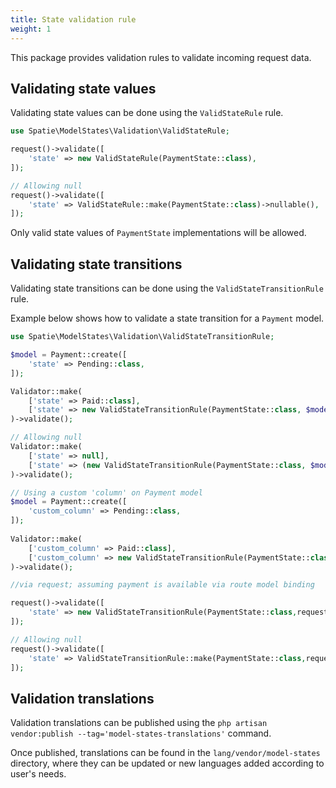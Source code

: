 ```yaml
---
title: State validation rule
weight: 1
---
```


This package provides validation rules to validate incoming request data.

## Validating state values
Validating state values can be done using the `ValidStateRule` rule.

```php
use Spatie\ModelStates\Validation\ValidStateRule;

request()->validate([
    'state' => new ValidStateRule(PaymentState::class),
]);

// Allowing null
request()->validate([
    'state' => ValidStateRule::make(PaymentState::class)->nullable(),
]);
```

Only valid state values of `PaymentState` implementations will be allowed.

## Validating state transitions

Validating state transitions can be done using the `ValidStateTransitionRule` rule.

Example below shows how to validate a state transition for a `Payment` model.

```php
use Spatie\ModelStates\Validation\ValidStateTransitionRule;

$model = Payment::create([
    'state' => Pending::class,
]);

Validator::make(
    ['state' => Paid::class],
    ['state' => new ValidStateTransitionRule(PaymentState::class, $model)]
)->validate();

// Allowing null 
Validator::make(
    ['state' => null],
    ['state' => (new ValidStateTransitionRule(PaymentState::class, $model))->nullable()]
)->validate();

// Using a custom 'column' on Payment model
$model = Payment::create([
    'custom_column' => Pending::class,
]);
   
Validator::make(
    ['custom_column' => Paid::class],
    ['custom_column' => new ValidStateTransitionRule(PaymentState::class, $model, 'custom_column')]
)->validate();

//via request; assuming payment is available via route model binding

request()->validate([
    'state' => new ValidStateTransitionRule(PaymentState::class,request()->input('payment')),
]);

// Allowing null
request()->validate([
    'state' => ValidStateTransitionRule::make(PaymentState::class,request()->input('payment'))->nullable(),
]);
```
## Validation translations

Validation translations can be published using the `php artisan vendor:publish --tag='model-states-translations'` command. 

Once published, translations can be found in the `lang/vendor/model-states` directory, where they can be updated or new languages added according to user's needs.

```bash
